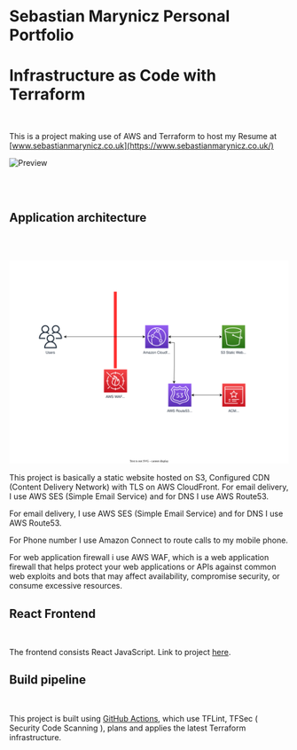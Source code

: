 # Sebastian Marynicz Personal Portfolio 
# Infrastructure as Code with Terraform
<br />


This is a project making use of AWS and Terraform to host my Resume at [www.sebastianmarynicz.co.uk](https://www.sebastianmarynicz.co.uk/)


![Preview](assets/preview.png)

<br />
<br />


## Application architecture
<br />
<br />


![Diagram](assets/resume-diagram.svg)


This project is basically a static website hosted on S3, Configured CDN (Content Delivery Network) with TLS on AWS CloudFront.
For email delivery, I use AWS SES (Simple Email Service) and for DNS I use AWS Route53.


For email delivery, I use AWS SES (Simple Email Service) and for DNS I use AWS Route53.


For Phone number I use Amazon Connect to route calls to my mobile phone.


For web application firewall i use AWS WAF, which is a web application firewall that helps protect your web applications or APIs against common web exploits and bots that may affect availability, compromise security, or consume excessive resources.



## React Frontend
<br />

The frontend consists React JavaScript. Link to project [here](https://github.com/TrinityWeaver/resume-project).


## Build pipeline
<br />

This project is built using [GitHub Actions](https://github.com/TrinityWeaver/tf-resume-project/actions), which use TFLint,  TFSec ( Security Code Scanning ), plans and applies the latest Terraform infrastructure.